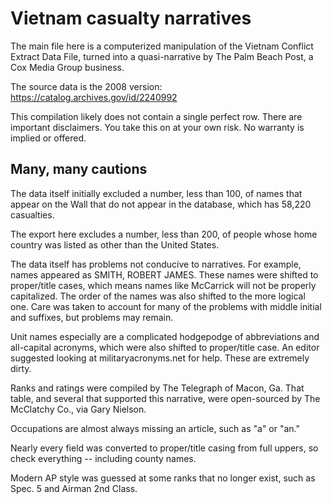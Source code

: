 Vietnam casualty narratives
==========================

The main file here is a computerized manipulation of the Vietnam Conflict Extract Data File, turned into a quasi-narrative by The Palm Beach Post, a Cox Media Group business.

The source data is the 2008 version:
https://catalog.archives.gov/id/2240992

This compilation likely does not contain a single perfect row. There are important disclaimers. You take this on at your own risk. No warranty is implied or offered.

Many, many cautions
-------------------

The data itself initially excluded a number, less than 100, of names that appear on the Wall that do not appear in the database, which has 58,220 casualties.

The export here excludes a number, less than 200, of people whose home country was listed as other than the United States.

The data itself has problems not conducive to narratives. For example, names appeared as SMITH, ROBERT JAMES. These names were shifted to proper/title cases, which means names like McCarrick will not be properly capitalized. The order of the names was also shifted to the more logical one. Care was taken to account for many of the problems with middle initial and suffixes, but problems may remain.

Unit names especially are a complicated hodgepodge of abbreviations and all-capital acronyms, which were also shifted to proper/title case. An editor suggested looking at militaryacronyms.net for help. These are extremely dirty.

Ranks and ratings were compiled by The Telegraph of Macon, Ga. That table, and several that supported this narrative, were open-sourced by The McClatchy Co., via Gary Nielson.

Occupations are almost always missing an article, such as "a" or "an."

Nearly every field was converted to proper/title casing from full uppers, so check everything -- including county names.

Modern AP style was guessed at some ranks that no longer exist, such as Spec. 5 and Airman 2nd Class.